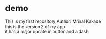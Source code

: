 # demo
This is my first repository
Author: Mrinal Kakade
<br>
this is the version 2 of my app
<br>
it has a major update in button and a dash

